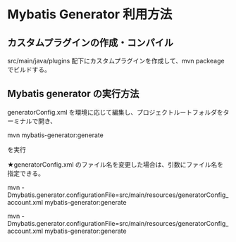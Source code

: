 # Mybatis Generator 利用方法

## カスタムプラグインの作成・コンパイル

src/main/java/plugins 配下にカスタムプラグインを作成して、mvn packeage でビルドする。

## Mybatis generator の実行方法

generatorConfig.xml を環境に応じて編集し、プロジェクトルートフォルダをターミナルで開き、


mvn mybatis-generator:generate

を実行

★generatorConfig.xml のファイル名を変更した場合は、引数にファイル名を指定できる。

mvn -Dmybatis.generator.configurationFile=src/main/resources/generatorConfig_account.xml mybatis-generator:generate

mvn -Dmybatis.generator.configurationFile=src/main/resources/generatorConfig_account.xml mybatis-generator:generate
